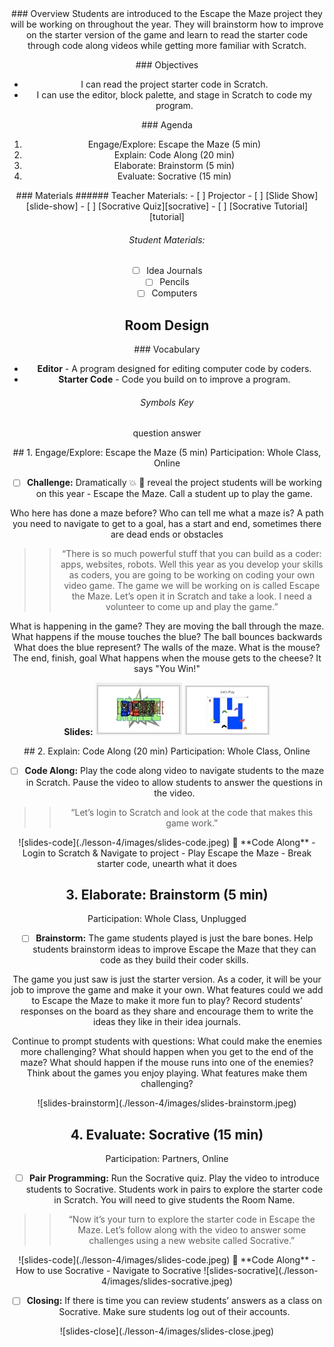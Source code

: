 <header class='header' title='Escape the Maze' subtitle='Lesson 04'/>

<notable>
<iconp src='/icons/activity.png'>### Overview</iconp>
Students are introduced to the Escape the Maze project they will be working on throughout the year. They will brainstorm how to improve on the starter version of the game and learn to read the starter code through code along videos while getting more familiar with Scratch.

<iconp src='/icons/objectives.png'>### Objectives</iconp>
- I can read the project starter code in Scratch.
- I can use the editor, block palette, and stage in Scratch to code my program.

<iconp src='/icons/agenda.png'>### Agenda</iconp>
1. Engage/Explore: Escape the Maze (5 min)
1. Explain: Code Along (20 min)
1. Elaborate: Brainstorm (5 min)
1. Evaluate: Socrative (15 min)


<note>
<iconp src='/icons/materials.png'>### Materials</iconp>
###### Teacher Materials:
- [ ] Projector
- [ ] [Slide Show][slide-show]
- [ ] [Socrative Quiz][socrative]
- [ ] [Socrative Tutorial][tutorial]

###### Student Materials:
- [ ] Idea Journals
- [ ] Pencils
- [ ] Computers

</note>

## Room Design

<note>

<iconp src='/icons/vocab.png'>### Vocabulary</iconp>
- **Editor** - A program designed for editing computer code by coders.
- **Starter Code** - Code you build on to improve a program.

###### Symbols Key
<iconp ml='1.65em' type='question'>question</iconp>
<iconp ml='1.65em' type='answer'>answer</iconp>
</note>

<pagebreak/>
## 1. Engage/Explore: Escape the Maze (5 min)
Participation: Whole Class, Online

- [ ] **Challenge:** Dramatically 💥 💃  reveal the project students will be working on this year - Escape the Maze. Call a student up to play the game.

<iconp type="question"> Who here has done a maze before? </iconp>
<iconp type="question"> Who can tell me what a maze is? </iconp>
<iconp type="answer"> A path you need to navigate to get to a goal, has a start and end, sometimes there are dead ends or obstacles </iconp>

> > “There is so much powerful stuff that you can build as a coder: apps, websites, robots. Well this year as you develop your skills as coders, you are going to be working on coding your own video game. The game we will be working on is called Escape the Maze. Let’s open it in Scratch and take a look. I need a volunteer to come up and play the game.”

<iconp type="question"> What is happening in the game? </iconp>
<iconp type="answer"> They are moving the ball through the maze. </iconp>
<iconp type="question"> What happens if the mouse touches the blue? </iconp>
<iconp type="answer"> The ball bounces backwards</iconp>
<iconp type="question"> What does the blue represent?</iconp>
<iconp type="answer"> The walls of the maze.</iconp>
<iconp type="question"> What is the mouse?</iconp>
<iconp type="answer"> The end, finish, goal</iconp>
<iconp type="question"> What happens when the mouse gets to the cheese? </iconp>
<iconp type="answer"> It says "You Win!"</iconp>

<note>**Slides:** 
![slides-challenge](./lesson-4/images/slides-challenge.jpeg)
![slides-play](./lesson-4/images/slides-play.jpeg)
</note>

<pagebreak/>
## 2. Explain: Code Along (20 min)
Participation: Whole Class, Online

- [ ] **Code Along:** Play the code along video to navigate students to the maze in Scratch. Pause the video to allow students to answer the questions in the video.

> > “Let’s login to Scratch and look at the code that makes this game work.”

<note>
![slides-code](./lesson-4/images/slides-code.jpeg)
🎥 **Code Along**
- Login to Scratch & Navigate to project
- Play Escape the Maze
- Break starter code, unearth what it does
</note>

## 3. Elaborate: Brainstorm (5 min)
Participation: Whole Class, Unplugged

- [ ] **Brainstorm:** The game students played is just the bare bones. Help students brainstorm ideas to improve Escape the Maze that they can code as they build their coder skills.

<iconp type="question"> The game you just saw is just the starter version. As a coder, it will be your job to improve the game and make it your own. What features could we add to Escape the Maze to make it more fun to play? </iconp>
<iconp type="answer"> Record students’ responses on the board as they share and encourage them to write the ideas they like in their idea journals. </iconp>

Continue to prompt students with questions: 
<iconp type="question"> What could make the enemies more challenging? </iconp>
<iconp type="question"> What should happen when you get to the end of the maze? </iconp>
<iconp type="question"> What should happen if the mouse runs into one of the enemies? </iconp>
<iconp type="question"> Think about the games you enjoy playing. What features make them challenging? </iconp>

<note>
![slides-brainstorm](./lesson-4/images/slides-brainstorm.jpeg)
</note>

## 4. Evaluate: Socrative (15 min)
Participation: Partners, Online

- [ ] **Pair Programming:** Run the Socrative quiz. Play the video to introduce students to Socrative. Students work in pairs to explore the starter code in Scratch. You will need to give students the Room Name.

> > “Now it’s your turn to explore the starter code in Escape the Maze. Let’s follow along with the video to answer some challenges using a new website called Socrative.”

<note>
![slides-code](./lesson-4/images/slides-code.jpeg)
🎥 **Code Along**
- How to use Socrative
- Navigate to Socrative
![slides-socrative](./lesson-4/images/slides-socrative.jpeg)
</note>

- [ ] **Closing:** If there is time you can review students’ answers as a class on Socrative. Make sure students log out of their accounts. 

<note>
![slides-close](./lesson-4/images/slides-close.jpeg)
</note>

</notable>

[slide-show]: https://docs.google.com/presentation/d/1cR3e-XiSHqI6O8H01ng_IoglktZefa-hRPKNsuhlyW8/edit?usp=sharing
[socrative]: https://b.socrative.com/teacher/#import-quiz/28414624
[tutorial]: https://drive.google.com/file/d/0B2wBzr9vcXjPcGJsRDhHSWZWbW8/view?usp=sharing